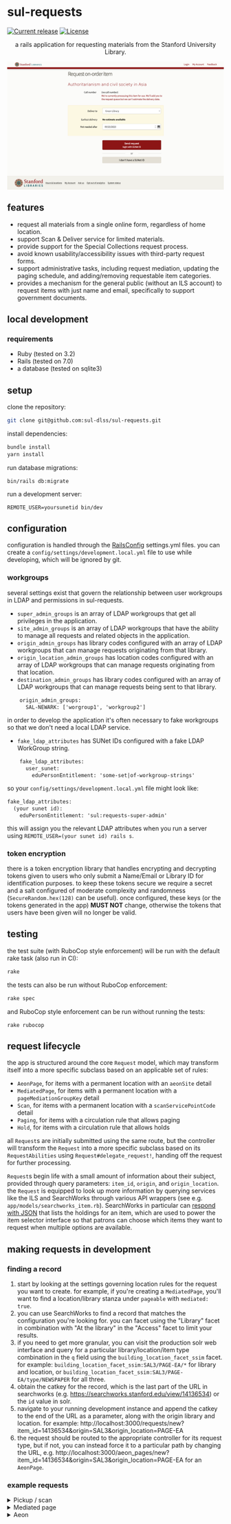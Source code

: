 # sul-requests
[![Current release](https://img.shields.io/github/v/release/sul-dlss/sul-requests)](https://github.com/sul-dlss/sul-requests/releases)
[![License](https://img.shields.io/badge/license-apache%202.0-blue.svg)](https://opensource.org/licenses/Apache-2.0)

<p align="center">a rails application for requesting materials from the Stanford University Library.</p>
<img src="preview.png" align="center" alt="request form for paging an item from off-site storage to green library">

## features
- request all materials from a single online form, regardless of home location.
- support Scan & Deliver service for limited materials.
- provide support for the Special Collections request process.
- avoid known usability/accessibility issues with third-party request forms.
- support administrative tasks, including request mediation, updating the paging schedule, and adding/removing requestable item categories.
- provides a mechanism for the general public (without an ILS account) to request items with just name and email, specifically to support government documents.
## local development
### requirements
- Ruby (tested on 3.2)
- Rails (tested on 7.0)
- a database (tested on sqlite3)
## setup
clone the repository:
```sh
git clone git@github.com:sul-dlss/sul-requests.git
```
install dependencies:
```sh
bundle install
yarn install
```
run database migrations:
```
bin/rails db:migrate
```
run a development server:
```
REMOTE_USER=yoursunetid bin/dev
```
## configuration
configuration is handled through the [RailsConfig](/railsconfig/rails_config) settings.yml files. you can create a `config/settings/development.local.yml` file to use while developing, which will be ignored by git.
### workgroups
several settings exist that govern the relationship between user workgroups in LDAP and permissions in sul-requests.

* `super_admin_groups` is an array of LDAP workgroups that get all privileges in the application.
* `site_admin_groups` is an array of LDAP workgroups that have the ability to manage all requests and related objects in the application.
* `origin_admin_groups` has library codes configured with an array of LDAP workgroups that can manage requests originating from that library.
* `origin_location_admin_groups` has location codes configured with an array of LDAP workgroups that can manage requests originating from that location.
* `destination_admin_groups` has library codes configured with an array of LDAP workgroups that can manage requests being sent to that library.

```
    origin_admin_groups:
      SAL-NEWARK: ['worgroup1', 'workgroup2']
```

in order to develop the application it's often necessary to fake workgroups so that we don't need a local LDAP service.

* `fake_ldap_attributes` has SUNet IDs configured with a fake LDAP WorkGroup string.

```
    fake_ldap_attributes:
      user_sunet:
        eduPersonEntitlement: 'some-set|of-workgroup-strings'
```

so your `config/settings/development.local.yml` file might look like:

```
fake_ldap_attributes:
  (your sunet id):
    eduPersonEntitlement: 'sul:requests-super-admin'
```

this will assign you the relevant LDAP attributes when you run a server using `REMOTE_USER=(your sunet id) rails s`.

### token encryption
there is a token encryption library that handles encrypting and decrypting tokens given to users who only submit a Name/Email or Library ID for identification purposes. to keep these tokens secure we require a secret and a salt configured of moderate complexity and randomness (`SecureRandom.hex(128)` can be useful). once configured, these keys (or the tokens generated in the app) **MUST NOT** change, otherwise the tokens that users have been given will no longer be valid.
## testing
the test suite (with RuboCop style enforcement) will be run with the default rake task (also run in CI):
```sh
rake
```
the tests can also be run without RuboCop enforcement:
```sh
rake spec
```
and RuboCop style enforcement can be run without running the tests:
```
rake rubocop
```

## request lifecycle
the app is structured around the core `Request` model, which may transform itself into a more specific subclass based on an applicable set of rules:
- `AeonPage`, for items with a permanent location with an `aeonSite` detail
- `MediatedPage`, for items with a permanent location with a `pageMediationGroupKey` detail
- `Scan`, for items with a permanent location with a `scanServicePointCode` detail
- `Paging`, for items with a circulation rule that allows paging
- `Hold`, for items with a circulation rule that allows holds

all `Request`s are initially submitted using the same route, but the controller will transform the `Request` into a more specific subclass based on its `RequestAbilities` using `Request#delegate_request!`, handing off the request for further processing.

`Request`s begin life with a small amount of information about their subject, provided through query parameters: `item_id`, `origin`, and `origin_location`. the `Request` is equipped to look up more information by querying services like the ILS and SearchWorks through various API wrappers (see e.g. `app/models/searchworks_item.rb`). SearchWorks in particular can [respond with JSON](https://searchworks.stanford.edu/view/11548957/availability.json) that lists the holdings for an item, which are used to power the item selector interface so that patrons can choose which items they want to request when multiple options are available.
## making requests in development
### finding a record
1. start by looking at the settings governing location rules for the request you want to create. for example, if you're creating a `MediatedPage`, you'll want to find a location/library stanza under `pageable` with `mediated: true`.
2. you can use SearchWorks to find a record that matches the configuration you're looking for. you can facet using the "Library" facet in combination with "At the library" in the "Access" facet to limit your results.
3. if you need to get more granular, you can visit the production solr web interface and query for a particular library/location/item type combination in the `q` field using the `building_location_facet_ssim` facet. for example: `building_location_facet_ssim:SAL3/PAGE-EA/*` for library and location, or `building_location_facet_ssim:SAL3/PAGE-EA/type/NEWSPAPER` for all three.
4. obtain the catkey for the record, which is the last part of the URL in searchworks (e.g. https://searchworks.stanford.edu/view/14136534) or the `id` value in solr.
5. navigate to your running development instance and append the catkey to the end of the URL as a parameter, along with the origin library and location. for example: http://localhost:3000/requests/new?item_id=14136534&origin=SAL3&origin_location=PAGE-EA
6. the request should be routed to the appropriate controller for its request type, but if not, you can instead force it to a particular path by changing the URL, e.g. http://localhost:3000/aeon_pages/new?item_id=14136534&origin=SAL3&origin_location=PAGE-EA for an `AeonPage`.
### example requests
<details>
  <summary>Pickup / scan</summary>

  - http://localhost:3000/requests/new?item_id=13331339&origin=SAL3&origin_location=STACKS
  - http://localhost:3000/requests/new?item_id=9446542&origin=SAL3&origin_location=STACKS
  - http://localhost:3000/requests/new?item_id=2028136&origin=SAL3&origin_location=PAGE-GR
</details>

<details>
  <summary>Mediated page</summary>

  - http://localhost:3000/requests/new?item_id=14218863&origin=ART&origin_location=ARTLCKL
  - http://localhost:3000/requests/new?item_id=13949001&origin=SAL3&origin_location=PAGE-MP
</details>

<details>
  <summary>Aeon</summary>

  - http://localhost:3000/requests/new?item_id=4103002&origin=SPEC-COLL&origin_location=UARCH-30 (single item)
  - http://localhost:3000/requests/new?item_id=11912879&origin=SPEC-COLL&origin_location=UARCH-30 (multiple items)
  - http://localhost:3000/requests/new?item_id=4086059&origin=SPEC-COLL&origin_location=U-ARCHIVES (finding aid)
</details>
